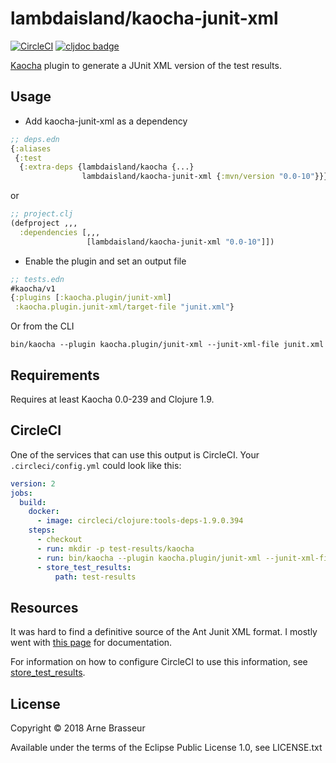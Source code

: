# lambdaisland/kaocha-junit-xml

[![CircleCI](https://circleci.com/gh/lambdaisland/kaocha-junit-xml.svg?style=svg)](https://circleci.com/gh/lambdaisland/kaocha-junit-xml) [![cljdoc badge](https://cljdoc.org/badge/lambdaisland/kaocha-junit-xml)](https://cljdoc.org/d/lambdaisland/kaocha-junit-xml/CURRENT)

[Kaocha](https://github.com/lambdaisland/kaocha) plugin to generate a JUnit XML version of the test results.

## Usage

- Add kaocha-junit-xml as a dependency

``` clojure
;; deps.edn
{:aliases
 {:test
  {:extra-deps {lambdaisland/kaocha {...}
                lambdaisland/kaocha-junit-xml {:mvn/version "0.0-10"}}}}}
```

or

``` clojure
;; project.clj
(defproject ,,,
  :dependencies [,,,
                 [lambdaisland/kaocha-junit-xml "0.0-10"]])
```

- Enable the plugin and set an output file

``` clojure
;; tests.edn
#kaocha/v1
{:plugins [:kaocha.plugin/junit-xml]
 :kaocha.plugin.junit-xml/target-file "junit.xml"}
```

Or from the CLI

``` shell
bin/kaocha --plugin kaocha.plugin/junit-xml --junit-xml-file junit.xml
```

## Requirements

Requires at least Kaocha 0.0-239 and Clojure 1.9.

## CircleCI

One of the services that can use this output is CircleCI. Your
`.circleci/config.yml` could look like this:

``` yml
version: 2
jobs:
  build:
    docker:
      - image: circleci/clojure:tools-deps-1.9.0.394
    steps:
      - checkout
      - run: mkdir -p test-results/kaocha
      - run: bin/kaocha --plugin kaocha.plugin/junit-xml --junit-xml-file test-results/kaocha/results.xml
      - store_test_results:
          path: test-results
```

## Resources

It was hard to find a definitive source of the Ant Junit XML format. I mostly
went with [this page](http://llg.cubic.org/docs/junit/) for documentation.

For information on how to configure CircleCI to use this information, see
[store_test_results](https://circleci.com/docs/2.0/configuration-reference/#store_test_results).

## License

Copyright &copy; 2018 Arne Brasseur

Available under the terms of the Eclipse Public License 1.0, see LICENSE.txt
